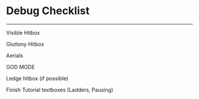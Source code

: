 # Debug Checklist
___________________

Visible Hitbox
    
Gluttony Hitbox

Aerials

GOD MODE

Ledge hitbox (if possible)

Finish Tutorial textboxes (Ladders, Pausing)

